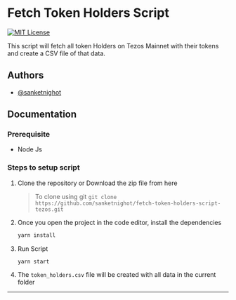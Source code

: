 
# Fetch Token Holders Script

[![MIT License](https://img.shields.io/badge/License-MIT-green.svg)](https://choosealicense.com/licenses/mit/)

This script will fetch all token Holders on Tezos Mainnet with their tokens and create a CSV file of that data.

## Authors

- [@sanketnighot](https://www.github.com/sanketnighot)

## Documentation

### Prerequisite

- Node Js

### Steps to setup script

1. Clone the repository or Download the zip file from here
    > To clone using git `git clone https://github.com/sanketnighot/fetch-token-holders-script-tezos.git`

2. Once you open the project in the code editor, install the dependencies

    ```bash
    yarn install
    ```

3. Run Script

    ```bash
    yarn start
    ```

4. The `token_holders.csv` file will be created with all data in the current folder

---
